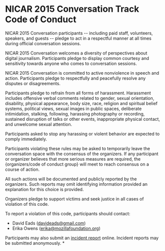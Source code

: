 # NICAR 2015 Conversation Track Code of Conduct

NICAR 2015 Conversation participants -- including paid staff, volunteers, speakers, and guests -- pledge to act in a respectful manner at all times during official conversation sessions.

NICAR 2015 Conversation welcomes a diversity of perspectives about digital journalism. Participants pledge to display common courtesy and sensitivity towards anyone who comes to conversation sessions.

NICAR 2015 Conversation is committed to active nonviolence in speech and action. Participants pledge to respectfully and peacefully resolve any disputes or disagreements.

Participants pledge to refrain from all forms of harassment. Harassment includes offensive verbal comments related to gender, sexual orientation, disability, physical appearance, body size, race, religion and spiritual belief systems, political views, sexual images in public spaces, deliberate intimidation, stalking, following, harassing photography or recording, sustained disruption of talks or other events, inappropriate physical contact, and unwelcome sexual attention.

Participants asked to stop any harassing or violent behavior are expected to comply immediately.

Participants violating these rules may be asked to temporarily leave the conversation space with the consensus of the organizers. If any participant or organizer believes that more serious measures are required, the {organizers/code of conduct group} will meet to reach consensus on a course of action.

All such actions will be documented and publicly reported by the organizers. Such reports may omit identifying information provided an explanation for this choice is provided.

Organizers pledge to support victims and seek justice in all cases of violation of this code.

To report a violation of this code, participants should contact:

* David Eads (davideads@gmail.com)
* Erika Owens (erika@mozillafoundation.org)

Participants may also submit an [incident report](https://docs.google.com/forms/d/11vdPhmox11rxO01IagGMqtIDImHoTLuI8hNDxLGoo34/viewform) online. Incident reports may be submitted anonymously. *

